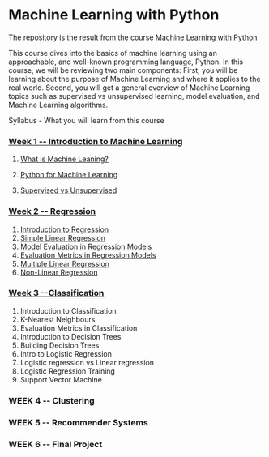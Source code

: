 # Machine Learning with Python  
The repository is the result from the course <a href="https://www.coursera.org/learn/machine-learning-with-python"> Machine Learning with Python  </a>

This course dives into the basics of machine learning using an approachable, and well-known programming language, Python. 
In this course, we will be reviewing two main components:
First, you will be learning about the purpose of Machine Learning and where it applies to the real world. 
Second, you will get a general overview of Machine Learning topics such as supervised vs unsupervised learning,  model evaluation, and Machine Learning algorithms. 

Syllabus - What you will learn from this course
### <a href="https://github.com/mostafanabiehMourad/IBM-AI-Engineering-Professional-Certificate/tree/master/Machine%20Learning%20with%20Python%20Course%201/Introduction%20to%20Machine%20Learning"> Week 1 -- Introduction to Machine Learning  </a>
  1.  <a href="https://github.com/mostafanabiehMourad/IBM-AI-Engineering-Professional-Certificate/blob/master/Machine%20Learning%20with%20Python%20Course%201/Introduction%20to%20Machine%20Learning/1-Introduction%20to%20Machine%20Learning.md">What is Machine Leaning?  </a>
  2. <a href="https://github.com/mostafanabiehMourad/IBM-AI-Engineering-Professional-Certificate/blob/master/Machine%20Learning%20with%20Python%20Course%201/Introduction%20to%20Machine%20Learning/2-Python%20for%20Machine%20Learning.md"> Python for Machine Learning </a>
 
  3. <a href="https://github.com/mostafanabiehMourad/IBM-AI-Engineering-Professional-Certificate/blob/master/Machine%20Learning%20with%20Python%20Course%201/Introduction%20to%20Machine%20Learning/3-Supervised%20vs%20Unsupervised.md"> Supervised vs Unsupervised </a>

 
### <a href="https://github.com/mostafanabiehMourad/IBM-AI-Engineering-Professional-Certificate/tree/master/Machine%20Learning%20with%20Python%20Course%201/Regression"> Week 2 -- Regression </a>
  1. <a href="https://github.com/mostafanabiehMourad/IBM-AI-Engineering-Professional-Certificate/blob/master/Machine%20Learning%20with%20Python%20Course%201/Regression/1-Introduction%20to%20Regression.md"> Introduction to Regression </a>
  2. <a href="https://github.com/mostafanabiehMourad/IBM-AI-Engineering-Professional-Certificate/blob/master/Machine%20Learning%20with%20Python%20Course%201/Regression/2-Simple%20Linear%20Regression.md"> Simple Linear Regression </a>
  3. <a href="https://github.com/mostafanabiehMourad/IBM-AI-Engineering-Professional-Certificate/blob/master/Machine%20Learning%20with%20Python%20Course%201/Regression/3-Model%20Evaluation%20in%20Regression%20Models.md"> Model Evaluation in Regression Models </a>
  4. <a href="https://github.com/mostafanabiehMourad/IBM-AI-Engineering-Professional-Certificate/blob/master/Machine%20Learning%20with%20Python%20Course%201/Regression/4-Evaluation%20Metrics%20in%20Regression%20Models.md"> Evaluation Metrics in Regression Models </a>
  5. <a href="https://github.com/mostafanabiehMourad/IBM-AI-Engineering-Professional-Certificate/blob/master/Machine%20Learning%20with%20Python%20Course%201/Regression/5-Multiple%20Linear%20Regression.md"> Multiple Linear Regression </a>
  6. <a href="https://github.com/mostafanabiehMourad/IBM-AI-Engineering-Professional-Certificate/blob/master/Machine%20Learning%20with%20Python%20Course%201/Regression/6-Non-Linear%20Regression.md">Non-Linear Regression </a>

### <a href="https://github.com/mostafanabiehMourad/IBM-AI-Engineering-Professional-Certificate/tree/master/Machine%20Learning%20with%20Python%20Course%201/Classification">Week 3 --Classification</a>
  1. Introduction to Classification
  2. K-Nearest Neighbours
  3. Evaluation Metrics in Classification
  4. Introduction to Decision Trees
  5. Building Decision Trees
  6. Intro to Logistic Regression
  7. Logistic regression vs Linear regression
  8. Logistic Regression Training
  9. Support Vector Machine

### WEEK 4 -- Clustering

### WEEK 5 -- Recommender Systems

### WEEK 6 -- Final Project



